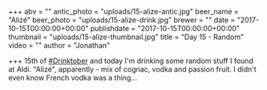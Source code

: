 +++
abv = ""
antic_photo = "uploads/15-alize-antic.jpg"
beer_name = "Alizé"
beer_photo = "uploads/15-alize-drink.jpg"
brewer = ""
date = "2017-10-15T00:00:00+00:00"
publishdate = "2017-10-15T00:00:00+00:00"
thumbnail = "uploads/15-alize-thumbnail.jpg"
title = "Day 15 - Random"
video = ""
author = "Jonathan"

+++
15th of [#Drinktober](https://www.facebook.com/hashtag/drinktober?epa=HASHTAG) and today I'm drinking some random stuff I found at Aldi. "Alizé", apparently - mix of cognac, vodka and passion fruit. I didn't even know French vodka was a thing...